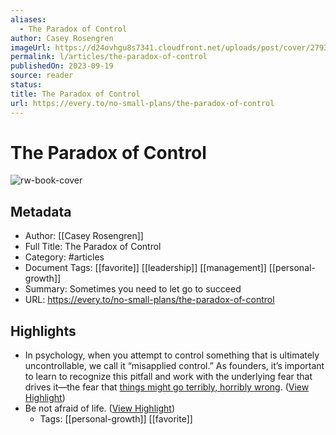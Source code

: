 ```yaml
---
aliases:
  - The Paradox of Control
author: Casey Rosengren
imageUrl: https://d24ovhgu8s7341.cloudfront.net/uploads/post/cover/2793/lucascrespo_cockpit_inside_airplane_watercolor_style_37211975-a61f-4aa7-9890-32352bd698a5.png
permalink: l/articles/the-paradox-of-control
publishedOn: 2023-09-19
source: reader
status: 
title: The Paradox of Control
url: https://every.to/no-small-plans/the-paradox-of-control
---
```

# The Paradox of Control

![rw-book-cover](https://d24ovhgu8s7341.cloudfront.net/uploads/post/cover/2793/lucascrespo_cockpit_inside_airplane_watercolor_style_37211975-a61f-4aa7-9890-32352bd698a5.png)

## Metadata

- Author: [[Casey Rosengren]]
- Full Title: The Paradox of Control
- Category: #articles
- Document Tags: [[favorite]] [[leadership]] [[management]] [[personal-growth]]
- Summary: Sometimes you need to let go to succeed
- URL: https://every.to/no-small-plans/the-paradox-of-control

## Highlights

- In psychology, when you attempt to control something that is ultimately uncontrollable, we call it “misapplied control.” As founders, it’s important to learn to recognize this pitfall and work with the underlying fear that drives it—the fear that [things might go terribly, horribly wrong](https://www.amazon.com/Things-Might-Terribly-Horribly-Wrong/dp/1572247118). ([View Highlight](https://read.readwise.io/read/01hj8gsv8n4v2e3yh94qn5frxp))
- Be not afraid of life. ([View Highlight](https://read.readwise.io/read/01hj8gzj1ejfr7cwxtp0mec4wz))
    - Tags: [[personal-growth]] [[favorite]]
